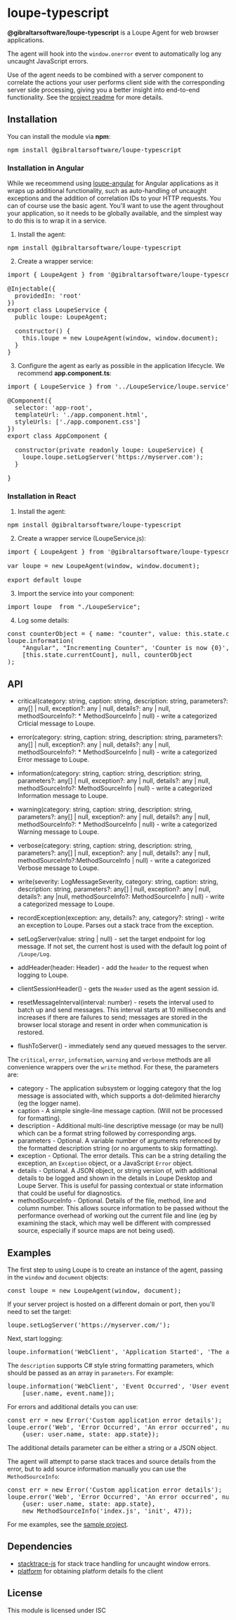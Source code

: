 # loupe-typescript
**@gibraltarsoftware/loupe-typescript** is a Loupe Agent for web browser applications.

The agent will hook into the <code>window.onerror</code> event to automatically log any uncaught JavaScript errors.

Use of the agent needs to be combined with a server component to correlate the actions your user performs client side with the corresponding server side processing, giving you a better insight into end-to-end functionality. See the [project readme](../README.md) for more details.

## Installation
You can install the module via **npm**:

<pre>
npm install @gibraltarsoftware/loupe-typescript
</pre>

### Installation in Angular

While we receommend using [loupe-angular](../loupe-angular) for Angular applications as it wraps up additional functionality, such as auto-handling of uncaught exceptions and the addition of correlation IDs to your HTTP requests. You can of course use the basic agent. You'll want to use the agent throughout your application, so it needs to be globally available, and the simplest way to do this is to wrap it in a service.

1. Install the agent:

<pre>
npm install @gibraltarsoftware/loupe-typescript
</pre>

2. Create a wrapper service:

<pre>
import { LoupeAgent } from '@gibraltarsoftware/loupe-typescript/dist/loupe.agent';

@Injectable({
  providedIn: 'root'
})
export class LoupeService {
  public loupe: LoupeAgent;

  constructor() {
    this.loupe = new LoupeAgent(window, window.document);
  }
}
</pre>

3. Configure the agent as early as possible in the application lifecycle. We recommend **app.component.ts**:

<pre>
import { LoupeService } from '../LoupeService/loupe.service';

@Component({
  selector: 'app-root', 
  templateUrl: './app.component.html',
  styleUrls: ['./app.component.css']
})
export class AppComponent {

  constructor(private readonly loupe: LoupeService) {
    loupe.loupe.setLogServer('https://myserver.com');
  }
  
}
</pre>

### Installation in React

1. Install the agent:

<pre>
npm install @gibraltarsoftware/loupe-typescript
</pre>

2. Create a wrapper service (LoupeService.js):

<pre>
import { LoupeAgent } from '@gibraltarsoftware/loupe-typescript';

var loupe = new LoupeAgent(window, window.document);

export default loupe
</pre>

3. Import the service into your component:

<pre>
import loupe  from "./LoupeService";
</pre>

4. Log some details:

<pre>
const counterObject = { name: "counter", value: this.state.currentCount };
loupe.information(
    "Angular", "Incrementing Counter", 'Counter is now {0}',
    [this.state.currentCount], null, counterObject
);
</pre>

## API
* critical(category: string, caption: string, description: string, parameters?: any[] | null, exception?: any | null, details?: any | null, methodSourceInfo?: * MethodSourceInfo | null) - write a categorized Crticial message to Loupe.
* error(category: string, caption: string, description: string, parameters?: any[] | null, exception?: any | null, details?: any | null, methodSourceInfo?: * MethodSourceInfo | null) - write a categorized Error message to Loupe.
* information(category: string, caption: string, description: string, parameters?: any[] | null, exception?: any | null, details?: any | null, methodSourceInfo?: MethodSourceInfo | null) - write a categorized Information message to Loupe.
* warning(category: string, caption: string, description: string, parameters?: any[] | null, exception?: any | null, details?: any | null, methodSourceInfo?: * MethodSourceInfo | null) - write a categorized Warning message to Loupe.
* verbose(category: string, caption: string, description: string, parameters?: any[] | null, exception?: any | null, details?: any | null, methodSourceInfo?:MethodSourceInfo | null) - write a categorized Verbose message to Loupe.
* write(severity: LogMessageSeverity, category: string, caption: string, description: string, parameters?: any[] | null, exception?: any | null, details?: any |null, methodSourceInfo?: MethodSourceInfo | null) - write a categorized message to Loupe.
* recordException(exception: any, details?: any, category?: string) - write an exception to Loupe. Parses out a stack trace from the exception.
* setLogServer(value: string | null) - set the target endpoint for log message. If not set, the current host is used with the default log point of <code>/Loupe/Log</code>.
* addHeader(header: Header) - add the <code>header</code> to the request when logging to Loupe.

* clientSessionHeader() - gets the <code>Header</code> used as the agent session id.
* resetMessageInterval(interval: number) - resets the interval used to batch up and send messages. This interval starts at 10 milliseconds and increases if there are failures to send; messages are stored in the browser local storage and resent in order when communication is restored.
* flushToServer() - immediately send any queued messages to the server.

The <code>critical</code>, <code>error</code>, <code>information</code>, <code>warning</code> and <code>verbose</code> methods are all convenience wrappers over the <code>write</code> method. For these, the parameters are:

* category - The application subsystem or logging category that the log message is associated with, which supports a dot-delimited hierarchy (eg the logger name).
* caption - A simple single-line message caption. (Will not be processed for formatting).
* description - Additional multi-line descriptive message (or may be null) which can be a format string followed by corresponding args.
* parameters - Optional. A variable number of arguments referenced by the formatted description string (or no arguments to skip formatting).
* exception - Optional. The error details. This can be a string detailing the exception, an <code>Exception</code> object, or a JavaScript <code>Error</code> object.
* details - Optional. A JSON object, or string version of, with additional details to be logged and shown in the details in Loupe Desktop and Loupe Server. This is useful for passing contextual or state information that could be useful for diagnostics.
* methodSourceInfo - Optional. Details of the file, method, line and column number. This allows source information to be passed without the performance overhead of working out the current file and line (eg by examining the stack, which may well be different with compressed source, especially if source maps are not being used).

## Examples

The first step to using Loupe is to create an instance of the agent, passing in the <code>window</code> and <code>document</code> objects:

<pre>
const loupe = new LoupeAgent(window, document);
</pre>

If your server project is hosted on a different domain or port, then you'll need to set the target:

<pre>
loupe.setLogServer('https://myserver.com/');
</pre>

Next, start logging:

<pre>
loupe.information('WebClient', 'Application Started', 'The application has started');
</pre>

The <code>description</code> supports C# style string formatting parameters, which should be passed as an array in <code>parameters</code>. For example:

<pre>
loupe.information('WebClient', 'Event Occurred', 'User event occurred\r\nUser: {0}\r\nEvent: {1}',
    [user.name, event.name]);
</pre>

For errors and additional details you can use:

<pre>
const err = new Error('Custom application error details');
loupe.error('Web', 'Error Occurred', 'An error occurred', null, err,
    {user: user.name, state: app.state});
</pre>

The additional details parameter can be either a string or a JSON object.

The agent will attempt to parse stack traces and source details from the error, but to 
add source information manually you can use the <code>MethodSourceInfo</code>:

<pre>
const err = new Error('Custom application error details');
loupe.error('Web', 'Error Occurred', 'An error occurred', null, err,
    {user: user.name, state: app.state},
    new MethodSourceInfo('index.js', 'init', 47));
</pre>

For me examples, see the [sample project](../loupe-typescript-demos).

## Dependencies
* [stacktrace-js](https://www.npmjs.com/package/stacktrace-js) for stack trace handling for uncaught window errors.
* [platform](https://www.npmjs.com/package/platform) for obtaining platform details fo the client

## License
This module is licensed under ISC